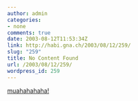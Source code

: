 ```yaml
---
author: admin
categories:
- none
comments: true
date: 2003-08-12T11:53:34Z
link: http://habi.gna.ch/2003/08/12/259/
slug: "259"
title: No Content Found
url: /2003/08/12/259/
wordpress_id: 259
---
```


[muahahahaha!](http://validator.w3.org/check?uri=http://www.microsoft.com)
